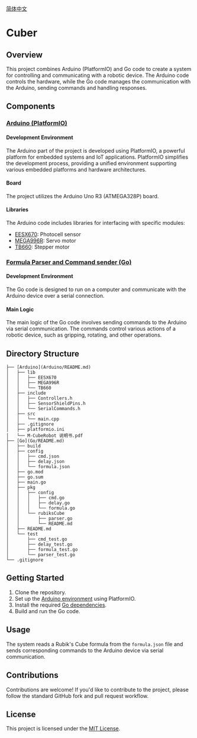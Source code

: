[简体中文](README.zh-CN.md)

# Cuber

## Overview

This project combines Arduino (PlatformIO) and Go code to create a system for controlling and communicating with a robotic device. The Arduino code controls the hardware, while the Go code manages the communication with the Arduino, sending commands and handling responses.

## Components

### [Arduino (PlatformIO)](Arduino/README.md)

#### Development Environment

The Arduino part of the project is developed using PlatformIO, a powerful platform for embedded systems and IoT applications. PlatformIO simplifies the development process, providing a unified environment supporting various embedded platforms and hardware architectures.

#### Board

The project utilizes the Arduino Uno R3 (ATMEGA328P) board.

#### Libraries

The Arduino code includes libraries for interfacing with specific modules:
- [EESX670](Arduino/lib/EESX670): Photocell sensor
- [MEGA996R](Arduino/lib/MEGA996R): Servo motor
- [TB660](Arduino/lib/TB660): Stepper motor

### [Formula Parser and Command sender (Go)](Go/README.md)

#### Development Environment

The Go code is designed to run on a computer and communicate with the Arduino device over a serial connection.

#### Main Logic

The main logic of the Go code involves sending commands to the Arduino via serial communication. The commands control various actions of a robotic device, such as gripping, rotating, and other operations.

## Directory Structure

```plaintext
├── [Arduino](Arduino/README.md)
│   ├── lib
│   │   ├── EESX670
│   │   ├── MEGA996R
│   │   └── TB660
│   ├── include
│   │   ├── Controllers.h
│   │   ├── SensorShieldPins.h
│   │   └── SerialCommands.h
│   ├── src
│   │   └── main.cpp
│   ├── .gitignore
│   ├── platformio.ini
│   └── M-CubeRobot 说明书.pdf
├── [Go](Go/README.md)
│   ├── build
│   ├── config
│   │   ├── cmd.json
│   │   ├── delay.json
│   │   └── formula.json
│   ├── go.mod
│   ├── go.sum
│   ├── main.go
│   ├── pkg
│   │   ├── config
│   │   │   ├── cmd.go
│   │   │   ├── delay.go
│   │   │   └── formula.go
│   │   └── rubiksCube
│   │       ├── parser.go
│   │       └── README.md
│   ├── README.md
│   └── test
│       ├── cmd_test.go
│       ├── delay_test.go
│       ├── formula_test.go
│       └── parser_test.go
└── .gitignore
```

## Getting Started

1. Clone the repository.
2. Set up the [Arduino environment](Arduino/README.md) using PlatformIO.
3. Install the required [Go dependencies](Go/README.md).
4. Build and run the Go code.

## Usage

The system reads a Rubik's Cube formula from the `formula.json` file and sends corresponding commands to the Arduino device via serial communication.

## Contributions

Contributions are welcome! If you'd like to contribute to the project, please follow the standard GitHub fork and pull request workflow.

## License

This project is licensed under the [MIT License](LICENSE).
